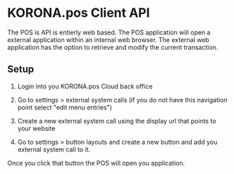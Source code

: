 # KORONA.pos Client API

The POS is API is entierly web based.  The POS application will open a external application within an internal web browser.  The external web application has the option to retrieve and modify the current transaction. 

## Setup 

1) Login into you KORONA.pos Cloud back office

2) Go to settings > external system calls (if you do not have this navigation point select "edit menu entries")

3) Create a new external system call using the display url that points to your website

3) Go to settings > button layouts and create a new button and add you external system call to it.

Once you click that button the POS will open you application. 
